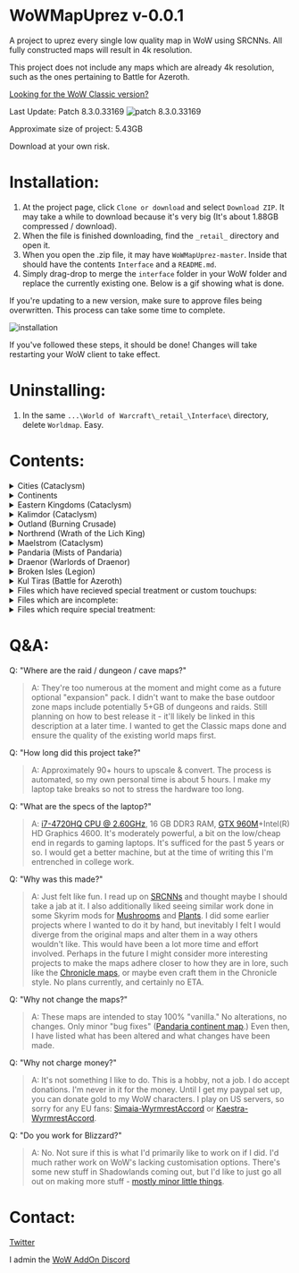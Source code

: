 # WoWMapUprez v-0.0.1
A project to uprez every single low quality map in WoW using SRCNNs. All fully constructed maps will result in 4k resolution.

This project does not include any maps which are already 4k resolution, such as the ones pertaining to Battle for Azeroth.

[logo]: https://wow.zamimg.com/images/icons/expansions/bfa.png

[Looking for the WoW Classic version?](https://github.com/keyboardturner/WoWMapUprezClassic)

Last Update:  Patch 8.3.0.33169 ![patch 8.3.0.33169][logo]


<!-- What's new in Shadowlands Patch 9.0.n? -->
<!-- dropdown -->
<!-- BFA → Shadowlands Patch: link -->
<!-- Only install this if you are updating from patch 8.3.0 to 9.0.n -->

Approximate size of project: 5.43GB

Download at your own risk.

# Installation:

1. At the project page, click `Clone or download` and select `Download ZIP`. It may take a while to download because it's very big (It's about 1.88GB compressed / download).
2. When the file is finished downloading, find the `_retail_` directory and open it.
3. When you open the .zip file, it may have `WoWMapUprez-master`. Inside that should have the contents `Interface` and a `README.md`.
4. Simply drag-drop to merge the `interface` folder in your WoW folder and replace the currently existing one. Below is a gif showing what is done.

If you're updating to a new version, make sure to approve files being overwritten. This process can take some time to complete.

![installation](https://cdn.discordapp.com/attachments/674816552595488778/674845234047221780/2020-02-05_21-01-02.gif)

If you've followed these steps, it should be done! Changes will take restarting your WoW client to take effect.

# Uninstalling:

1. In the same `...\World of Warcraft\_retail_\Interface\` directory, delete `Worldmap`. Easy.

# Contents:
<details>
	<summary>Cities (Cataclysm)</summary>
	
	AshranAllianceFactionHub (Stormshield)
	AshranHordeFactionHub (Warspear)
	Dalaran (Wrath_1)
	Dalaran7 (Legion_1)
	Dalaran70 (Legion_2)
	DalaranCity (Wrath_2)
	Darnassus
	GilneasCity
	Ironforge
	Orgrimmar
	ShattrathCity
	SilvermoonCity
	StormwindCity
	TheExodar
	ThunderBluff
	Undercity
	ShrineofTwoMoons
	ShrineofSevenStars
</details>
<details>
	<summary>Continents</summary>

	TheMaelstromContinent
	Pandaria
	Draenor
	BrokenIsles
</details>
<details>
	<summary>Eastern Kingdoms (Cataclysm)</summary>
	
	Arathi
	Arathi_Terrain1
	Badlands
	BlastedLands
	BlastedLands_Terrain1
	BurningSteppes
	DeadwindPass
	DeathknellStart
	DunMorogh
	DunMoroghScenario
	Duskwood
	EasternPlaguelands
	Elwynn
	EversongWoods
	Ghostlands
	Gilneas
	Gilneas_terrain1
	Gilneas_terrain2
	GilneasCity
	GilneasDreamway
	HillsbradFoothills
	Hilsbrad
	Hinterlands
	Lochmodan
	Redridge
	RuinsOfGilneas
	RuinsofGilneasCity
	ScarletEnclave
	SearingGorge
	Silverpine
	Stranglethorn
	StranglethornJungle
	StranglethornVale
	Sunwell
	SwampOfSorrows
	TheCapeofStranglethorn
	Tirisfal
	Tirisfal_terrain1
	TolBarad
	TolBaradDailyArea
	TolBaradWarlockScenario
	TwilightHighlands
	TwilightHighlands_terrain1
	Vashjir
	VashjirDepths
	VashjirKelpForest
	VashjirRuins
	WesternPlaguelands
	Westfall
	Wetlands
</details>
<details>
	<summary>Kalimdor (Cataclysm)</summary>
	
	AhnQirajTheFallenKingdom
	AmmenValeStart
	Ashenvale
	Aszhara
	AzuremystIsle
	AzuremystIsleScenario
	Barrens
	BloodmystIsle
	CampNaracheStart
	Darkshore
	DarkshoreOutdoor (8.1.0 Darkshore)
	Desolace
	Durotar
	Dustwallow
	Dustwallow_terrain1
	DustwallowMarshScenario
	DustwallowMarshScenarioAlliance
	EchoIslesStart
	Felwood
	Feralas
	Hyjal
	Hyjal_terrain1
	MoltenFront
	Moonglade
	Mulgore
	ShadowglenStart
	Silithus
	Silithus_Terrain1
	SouthernBarrens
	StonetalonMountains
	Tanaris
	Teldrassil
	Thousandneedles
	ThreatUldum
	ThreatValeofEternalBlossoms
	Uldum
	Uldum_terrain1
	UngoroCraterr
	ValleyofTrialsStart
	Winterspring
</details>
<details>
	<summary>Outland (Burning Crusade)</summary>
	
	BladesEdgeMountains
	Hellfire
	Nagrand
	Netherstorm
	ShadowmoonValley
	TerokkarForest
	Zangarmarsh
</details>
<details>
	<summary>Northrend (Wrath of the Lich King)</summary>
	
	BoreanTundra
	CrystalSongForest
	Dragonblight
	GrizzlyHills
	HowlingFjord
	HrothgarsLanding
	IcecrownGlacier
	LakeWintergrasp
	SholazarBasin
	TheStormPeaks
	ZulDrak
</details>
<details>
	<summary>Maelstrom (Cataclysm)</summary>
	
	DarkmoonFaireIsland
	Deepholm
	DeepholmShamanAcquisition
	Kezan
	TheLostIsles
	TheLostIsles_terrain1
	TheLostIsles_terrain2
	TheMaelstrom
</details>
<details>
	<summary>Pandaria (Mists of Pandaria)</summary>
	
	DreadWastes
	IsleofGiants
	IsleoftheThunderKing
	IsleoftheThunderKingScenario
	Krasarang
	Krasarang_Terrain1
	KunLaiSummit
	TheHiddenPass (The Veiled Stair)
	TheJadeForest
	TheWanderingIsle
	TimelessIsle
	TownlongWastes (Townlong Steppes)
	ValeofEternalBlossoms
	ValleyoftheFourWinds
</details>
<details>
	<summary>Draenor (Warlords of Draenor)</summary>

	Ashran
	FrostfireRidge
	Gorgrond
	GorgrondScenario
	NagrandDraenor
	ShadowmoonValleyDR
	SpiresOfArak
	Talador
	TanaanJungle
	TanaanJungleIntro
</details>
<details>
	<summary>Broken Isles (Legion)</summary>
	
	Argus
	ArgusCore (Antoran Wastes)
	ArgusMacAree
	ArgusSurface (Krokuun)
	Azsuna
	AszunaDungeonExterior
	BrokenShore
	BrokenShoreIntro
	BrokenShorePaladin
	Helheim
	HighMountain
	Stormheim
	Suramar
	SuramarNoblesDistrict
	ThunderTotem
	ValSharah
</details>
<details>
	<summary>Kul Tiras (Battle for Azeroth)</summary>
	
	PrisonDungeon (Tol Dagor Exterior) blp+png
</details>
<details>
	<summary>Files which have recieved special treatment or custom touchups:</summary>
	
	Thunder Bluff
	Pandaria Continent
</details>

<details>
	<summary>Files which are incomplete:</summary>
	
	--Dungeons - intended for new project
	--Order Halls - intended for new project
</details>
<details>
	<summary>Files which require special treatment:</summary>
	
	[N/A]
</details>

# Q&A:

Q: "Where are the raid / dungeon / cave maps?"

> A: They're too numerous at the moment and might come as a future optional "expansion" pack. I didn't want to make the base outdoor zone maps include potentially 5+GB of dungeons and raids. Still planning on how to best release it - it'll likely be linked in this description at a later time. I wanted to get the Classic maps done and ensure the quality of the existing world maps first.

Q: "How long did this project take?"

> A: Approximately 90+ hours to upscale & convert. The process is automated, so my own personal time is about 5 hours. I make my laptop take breaks so not to stress the hardware too long.

Q: "What are the specs of the laptop?"

> A: [i7-4720HQ CPU @ 2.60GHz](https://www.cpubenchmark.net/cpu.php?cpu=Intel+Core+i7-4720HQ+%40+2.60GHz&id=2448), 16 GB DDR3 RAM, [GTX 960M](https://www.videocardbenchmark.net/gpu.php?gpu=GeForce+GTX+960M&id=3176)+Intel(R) HD Graphics 4600. It's moderately powerful, a bit on the low/cheap end in regards to gaming laptops. It's sufficed for the past 5 years or so. I would get a better machine, but at the time of writing this I'm entrenched in college work.

Q: "Why was this made?"

> A: Just felt like fun. I read up on [SRCNNs](http://mmlab.ie.cuhk.edu.hk/projects/SRCNN.html) and thought maybe I should take a jab at it. I also additionally liked seeing similar work done in some Skyrim mods for [Mushrooms](https://www.nexusmods.com/skyrimspecialedition/mods/26103?tab=images) and [Plants](https://www.nexusmods.com/skyrimspecialedition/mods/26104?tab=images). I did some earlier projects where I wanted to do it by hand, but inevitably I felt I would diverge from the original maps and alter them in a way others wouldn't like. This would have been a lot more time and effort involved. Perhaps in the future I might consider more interesting projects to make the maps adhere closer to how they are in lore, such like the [Chronicle maps](https://i.imgur.com/35Y0pdi.jpg), or maybe even craft them in the Chronicle style. No plans currently, and certainly no ETA.

Q: "Why not change the maps?"

> A: These maps are intended to stay 100% "vanilla." No alterations, no changes. Only minor "bug fixes" ([Pandaria continent map](https://twitter.com/keyboardturn/status/1218823545028927489).) Even then, I have listed what has been altered and what changes have been made.

Q: "Why not charge money?"

> A: It's not something I like to do. This is a hobby, not a job. I do accept donations. I'm never in it for the money. Until I get my paypal set up, you can donate gold to my WoW characters. I play on US servers, so sorry for any EU fans: [Simaia-WyrmrestAccord](https://worldofwarcraft.com/en-us/character/us/wyrmrest-accord/simaia) or [Kaestra-WyrmrestAccord](https://worldofwarcraft.com/en-us/character/us/wyrmrest-accord/kaestra).

Q: "Do you work for Blizzard?"

> A: No. Not sure if this is what I'd primarily like to work on if I did. I'd much rather work on WoW's lacking customisation options. There's some new stuff in Shadowlands coming out, but I'd like to just go all out on making more stuff - [mostly minor little things](https://twitter.com/keyboardturn/status/1197625790671622146).

# Contact:

[Twitter](https://twitter.com/keyboardturn)

I admin the [WoW AddOn Discord](http://discord.gg/sXy46yZ)
